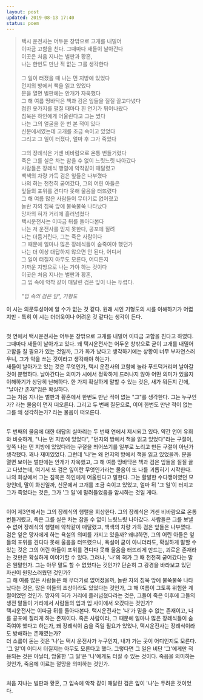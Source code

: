 ```yaml
---
layout: post
updated: 2019-08-13 17:40
status: poem
---
```


> 택시 운전사는 어두운 창밖으로 고개를 내밀어<br>
> 이따금 고함을 친다. 그때마다 새들이 날아간다<br>
> 이곳은 처음 지나는 벌판과 황혼,<br>
> 나는 한번도 만난 적 없는 그를 생각한다<br>
> <br>
> 그 일이 터졌을 때 나는 먼 지방에 있었다<br>
> 먼지의 방에서 책을 읽고 있었다<br>
> 문을 열면 벌판에는 안개가 자욱했다<br>
> 그 해 여름 땅바닥은 책과 검은 잎들을 질질 끌고다녔다<br>
> 접힌 옷가지를 펼칠 때마다 흰 연기가 튀어나왔다<br>
> 침묵은 하인에게 어울린다고 그는 썼다<br>
> 나는 그의 얼굴을 한 번 본 적이 있다<br>
> 신문에서였는데 고개를 조금 숙이고 있었다<br>
> 그리고 그 일이 터졌다, 얼마 후 그가 죽었다<br>
> <br>
> 그의 장례식은 거센 비바람으로 온통 번들거렸다<br>
> 죽은 그를 실은 차는 참을 수 없이 느릿느릿 나아갔다<br>
> 사람들은 장례식 행렬에 악착같이 매달렸고<br>
> 백색의 차량 가득 검은 잎들은 나부꼈다<br>
> 나의 혀는 천천히 굳어갔다, 그의 어린 아들은<br>
> 잎들의 포위를 견디다 못해 울음을 터뜨렸다<br>
> 그 해 여름 많은 사람들이 무더기로 없어졌고<br>
> 놀란 자의 침묵 앞에 불쑥불쑥 나타났다<br>
> 망자의 혀가 거리에 흘러넘쳤다<br>
> 택시운전사는 이따금 뒤를 돌아다본다<br>
> 나는 저 운전사를 믿지 못한다, 공포에 질려<br>
> 나는 더듬거린다, 그는 죽은 사람이다<br>
> 그 때문에 얼마나 많은 장례식들이 숨죽여야 했던가<br>
> 나는 더 이상 대답하지 않으면 안 된다, 어디서<br>
> 그 일이 터질지 아무도 모른다, 어디든지<br>
> 가까운 지방으로 나는 가야 하는 것이다<br>
> 이곳은 처음 지나는 벌판과 황혼,<br>
> 그 입 속에 악착 같이 매달린 검은 잎이 나는 두렵다.<br>
> <br>
> _"입 속의 검은 잎", 기형도_

이 시는 의문투성이에 알 수가 없는 것 같다. 원래 시인 기형도의 시를 이해하기가 어렵지만 - 특히 이 시는 더더욱이나 어려운 것 같다는 생각이 든다.<br><br>

첫 연에서 택시운전사는 어두운 창밖으로 고개를 내밀어 이따금 고함을 친다고 하였다. 그때마다 새들이 날아가고 있다. 왜 택시운전사는 어두운 창밖으로 굳이 고개를 내밀어 고함을 칠 필요가 있는 것일까, 그가 화가 났다고 생각하기에는 상황이 너무 부자연스러우니, 그가 악을 쓰는 것이라고 생각해야 하는가.<br> 
새들이 날아가고 있는 것은 무엇인가, 택시 운전사의 고함에 놀라 푸드덕거리며 날아갈 것이 분명하다. 날아간다는 의미가 시에서 정확하게 드러나지 않아 어떤 의미가 있을지 이해하기가 상당히 난해하다. 한 가지 확실하게 말할 수 있는 것은, 새가 뭐든지 간에, "날아간 존재"임은 확실하다.<br>
그는 처음 지나는 벌판과 황혼에서 한번도 만난 적이 없는 "그"를 생각한다. 그는 누구인가? 라는 물음이 먼저 떠오른다. 그리고 두 번째 질문으로, 이어 한번도 만난 적이 없는 그를 왜 생각하는가? 라는 물음이 떠오른다.<br><br>

두 번째의 물음에 대한 대답의 실마리는 두 번째 연에서 제시되고 있다. 약간 언어 유희와 비슷하게, "나는 먼 지방에 있었다", "먼지의 방에서 책을 읽고 있었다"라는 구절이, 앞쪽 나는 먼 지방에 있었다라는 구절을 띄어쓰기를 일부로 노리고 만든 구절이 아닌가 생각했다. 꽤나 재미있었다. 그런데 '나'는 왜 먼지의 방에서 책을 읽고 있었을까. 문을 열면 보이는 벌판에는 안개가 자욱했고, 그 해 여름 땅바닥은 책과 검은 잎들을 질질 끌고 다녔는데, 여기서 또 검은 잎이란 무엇인가라는 물음이 또 나를 괴롭히기 시작한다.<br>
나의 회상에서 그는 침묵은 하인에게 어울린다고 말한다. 그는 활발한 수다쟁이였던 모양인데, 말이 화신일까, 신문에서 고개를 조금 숙이고 있었고, 얼마 뒤 '그 일'이 터지고 그가 죽었다는 것은, 그가 '그 일'에 말려들었음을 암시하는 것일 게다.<br><br>

이어 제3연에서는 그의 장례식의 행렬을 회상한다. 그의 장례식은 거센 비바람으로 온통 번들거렸고, 죽은 그를 실은 차는 참을 수 없이 느릿느릿 나아갔다. 사람들은 그를 보낼 수 없어 장례식의 행렬에 악착같이 매달렸고, 백색의 차량 가득 검은 잎들은 나부꼈다. 검은 잎은 망자에게 하는 욕설의 의미를 가지고 있을까? 왜냐하면, 그의 어린 아들은 잎들의 포위를 견디다 못해 울음을 터뜨렸으니, 욕설이 굳이 아니더라도, 확실하게 말할 수 있는 것은 그의 어린 아들이 포위를 견디다 못해 울음을 터뜨리게 만드는, 괴로운 존재라는 것만은 확실하게 이야기할 수 있다. 그러나, '나'의 혀가 그 때 천천히 굳어갔다는 말은 웬말인가. 그는 아무 말도 할 수 없었다는 것인가? 단순히 그 광경을 바라보고 있던 자신이 원망스러웠던 것인가?<br>
그 해 여름 많은 사람들은 왜 무더기로 없어졌을까, 놀란 자의 침묵 앞에 불쑥불쑥 나타났다는 것은, 많은 이들의 초상이라도 있었다는 것인가, 그 해 여름이 그토록 위험한 계절이었던 것인가. 망자의 혀가 거리에 흘러넘쳤다라는 것은, 그들이 죽은 이후에 그들의 생전 말들이 거리에서 사람들의 입과 입 사이에서 오갔다는 것인가?<br>
택시운전사는 이따금 뒤를 돌아다본다. 택시운전사는 '나'가 믿을 수 없는 존재이고, 나를 공포에 질리게 하는 존재이다. 죽은 사람이라, 그 때문에 얼마나 많은 장례식들이 숨죽여야 했다고 하는가, 왜 장례식이 숨을 죽일 필요가 있었나, 택시운전사는 장례식이라도 방해하는 존재였는가?<br>
더 소름이 돋는 것은 '나'는 택시 운전사가 누구인지, 내가 가는 곳이 어디인지도 모른다. '그 일'이 어디서 터질지는 아무도 모른다고 했다. 그렇다면 그 일은 비단 '그'에게만 적용되는 것은 아닐터, 암울한 '그 일'은 '나'에게도 터질 수 있는 것이다. 죽음을 의미하는 것인가, 죽음에 이르는 절망을 의미하는 것인가.<br><br>

처음 지나는 벌판과 황혼, 그 입속에 악착 같이 매달린 검은 잎이 '나'는 두려운 것이었다.